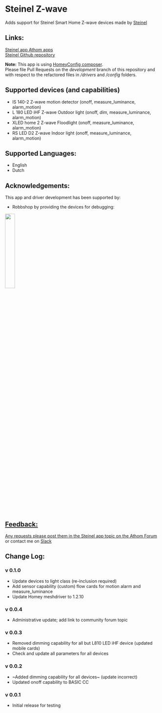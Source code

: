 # Steinel Z-wave

Adds support for Steinel Smart Home Z-wave devices made by [Steinel](https://www.steinel.de/en/smart-home/)

## Links:
[Steinel app Athom apps](https://apps.athom.com/app/de.Steinel)                    
[Steinel Github repository](https://github.com/TedTolboom/de.Steinel)   

**Note:** This app is using [HomeyConfig composer](https://www.npmjs.com/package/node-homey-config-composer).   
Please file Pull Requests on the *development* branch of this repository and with respect to the refactored files in _/drivers_ and _/config_ folders.   

## Supported devices (and capabilities)
* IS 140-2 Z-wave motion detector (onoff, measure_luminance, alarm_motion)   
* L 180 LED iHF Z-wave Outdoor light (onoff, *dim*, measure_luminance, alarm_motion)   
* XLED home 2 Z-wave Floodlight (onoff, measure_luminance, alarm_motion)   
* RS LED D2 Z-wave Indoor light (onoff, measure_luminance, alarm_motion)   

## Supported Languages:
* English   
* Dutch


## Acknowledgements:
This app and driver development has been supported by:   

* Robbshop by providing the devices for debugging:   
<a href="https://www.robbshop.nl/heat-it-wandthermostaat-zwaveplus-zwart">
  <img src="https://www.robbshop.nl/skin/frontend/robbshop/default/images/logo.svg" width="25%">

 ## Feedback:   

 Any requests please post them in the [Steinel app topic on the Athom Forum](https://forum.athom.com/discussion/3834/) or contact me on [Slack](https://athomcommunity.slack.com/team/tedtolboom)   

## Change Log:
### v 0.1.0
* Update devices to light class (re-inclusion required)    
* Add sensor capability (custom) flow cards for motion alarm and measure_luminance    
* Update Homey meshdriver to 1.2.10      

### v 0.0.4
* Administrative update; add link to community forum topic    

### v 0.0.3
* Removed dimming capability for all but L810 LED iHF device (updated mobile cards)
* Check and update all parameters for all devices

### v 0.0.2
* ~Added dimming capability for all devices~ (update incorrect)
* Updated onoff capability to BASIC CC  

### v 0.0.1
* Initial release for testing
